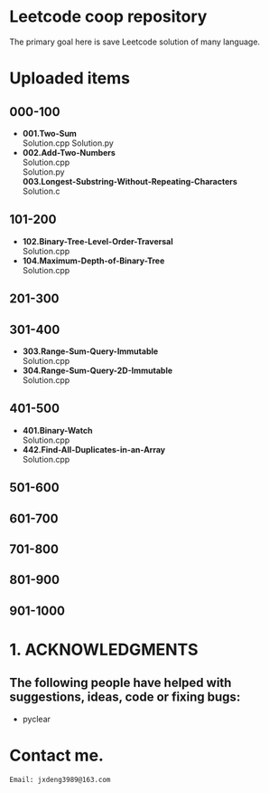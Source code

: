 # Leetcode coop repository
The primary goal here is save Leetcode solution of many language.

# Uploaded items

## 000-100
+ **001.Two-Sum**</br>
	Solution.cpp
	Solution.py
+ **002.Add-Two-Numbers**</br>
	Solution.cpp   
	Solution.py   
  **003.Longest-Substring-Without-Repeating-Characters**</br>
	Solution.c  
## 101-200
+ **102.Binary-Tree-Level-Order-Traversal**</br>
	Solution.cpp   
+ **104.Maximum-Depth-of-Binary-Tree**</br>
	Solution.cpp 

## 201-300
## 301-400
+ **303.Range-Sum-Query-Immutable**</br>
	Solution.cpp
+ **304.Range-Sum-Query-2D-Immutable**</br>
	Solution.cpp
## 401-500
+ **401.Binary-Watch**</br>
	Solution.cpp
+ **442.Find-All-Duplicates-in-an-Array**</br>
	Solution.cpp
## 501-600
## 601-700
## 701-800
## 801-900
## 901-1000

# 1. ACKNOWLEDGMENTS
The following people have helped with suggestions, ideas, code or fixing bugs:
----

+ pyclear

# Contact me.
	Email: jxdeng3989@163.com
